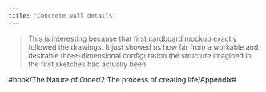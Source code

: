 ```yaml
---
title: "Concrete wall details"
---
```


> This is interesting because that first cardboard mockup exactly followed the drawings. It just showed us how far from a workable and desirable three-dimensional configuration the structure imagined in the first sketches had actually been.  

#book/The Nature of Order/2 The process of creating life/Appendix#